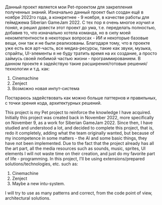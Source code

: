 Данный проект является мои Pet-проектом для закрепления полученных знаний. 
Изначально данный проект был создан ещё в ноябре 2022го года, а конкретнее - 9 ноября, в качестве работы для геймджема Siberian GameJam 2022.
С тех пор я очень многое изучил и понял, и решил довести этот проект до ума, т.е. переделать полностью, добавив то, что изначально хотела команда, но в силу моей некомпетентности в некоторых вопросах - ИИ и некоторые базовые вещи, они так и не были реализованы.
Благодаря тому, что в проекте уже есть вся арт-часть, все медиа-ресурсы, такие как звуки, музыка, спрайты, UI-элементы я не буду тратить время на их создание, а просто займусь своей любимой частью жизни - программированием.
В данном проекте я задействую такие расширения/готовые решения/технологии и т.д. как:
1) Cinemachine
2) Zenject
3) Возможно новая инпут-система

Постараюсь задействовать как можно больше паттернов и правильных, с точки зрения кода, архитектурных решений.


This project is my Pet project to reinforce the knowledge I have acquired. 
Initially this project was created back in November 2022, more specifically on November 9, as a work for Siberian GameJam 2022.
Since then, I have studied and understood a lot, and decided to complete this project, that is, redo it completely, adding what the team originally wanted, but because of my incompetence in some matters - the AI and some basic things, they have not been implemented.
Due to the fact that the project already has all the art part, all the media resources such as sounds, music, sprites, UI elements I will not waste time on their creation, and just do my favorite part of life - programming.
In this project, I'll be using extensions/prepared solutions/technologies, etc. such as:
1) Cinemachine
2) Zenject
3) Maybe a new intu-system.

I will try to use as many patterns and correct, from the code point of view, architectural solutions.
